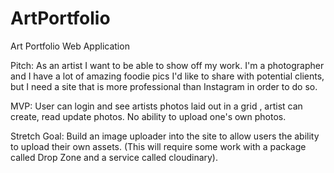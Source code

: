 # ArtPortfolio
Art Portfolio Web Application 


Pitch: As an artist I want to be able to show off my work. I'm a photographer and I have a lot of amazing foodie pics I'd like to share with potential clients, but I need a site that is more professional than Instagram in order to do so. 

MVP: User can login and see artists photos laid out in a grid , artist can create, read update photos. No ability to upload one's own photos.

Stretch Goal: Build an image uploader into the site to allow users the ability to upload their own assets. (This will require some work with a package called Drop Zone and a service called cloudinary).
